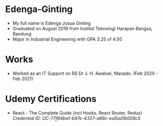# Edenga-Ginting

- My full name is Edenga Josua Ginting
- Graduated on August 2019 from Institut Teknologi Harapan Bangsa, Bandung
- Major in Industrial Engineering with GPA 3.25 of 4.00

# Works 
- Worked as an IT Support on RS Dr J. H. Awaloei, Manado. (Feb 2020 - Feb 2021)

# Udemy Certifications
- React - The Complete Guide (incl Hooks, React Router, Redux) *Credential ID: UC-77f64ba1-b97e-4327-a66c-ea5ad1b008c5*
